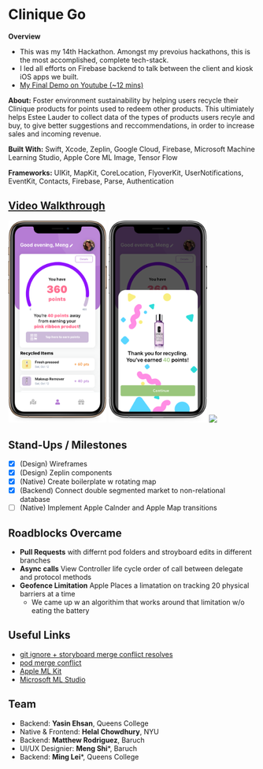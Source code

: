 # Clinique Go

**Overview**
- This was my 14th Hackathon. Amongst my prevoius hackathons, this is the most accomplished, complete tech-stack.
- I led all efforts on Firebase backend to talk between the client and kiosk iOS apps we built. 
- [My Final Demo on Youtube (~12 mins)](https://www.youtube.com/watch?v=vZXprBz4NVY)

**About:** Foster environment sustainability by helping users recycle their Clinique products for points used to redeem other products. This ultimiately helps Estee Lauder to collect data of the types of products users recyle and buy, to give better suggestions and reccommendations, in order to increase sales and incoming revenue. 

**Built With:** Swift, Xcode, Zeplin, Google Cloud, Firebase, Microsoft Machine Learning Studio, Apple Core ML Image, Tensor Flow 

**Frameworks:** UIKit, MapKit, CoreLocation, FlyoverKit, UserNotifications, EventKit, Contacts, Firebase, Parse, Authentication

## [Video Walkthrough](https://drive.google.com/file/d/186iKkMPAmOIDWOxen3DyC_GoTLCzSnVN/view)
<div style="display: inline-block;">
  <div style="display: inline-block;">
  <img src="Mockup6.png"  width="200">
  <img src="Mockup8.png"  width="200">
  <img src="Mockup10.png"  width="200">
<!--   <img src="t5.png"  width="200"> -->
  <!-- <img src="assets/"  width="295"> -->
  <!-- <img src="assets/"  width="400"> -->
</div><br/>

## Stand-Ups / Milestones
- [x] (Design) Wireframes
- [x] (Design) Zeplin components
- [x] (Native) Create boilerplate w rotating map
- [x] (Backend) Connect double segmented market to non-relational database
- [ ] (Native) Implement Apple Calnder and Apple Map transitions

## Roadblocks Overcame
- **Pull Requests** with differnt pod folders and stroyboard edits in different branches
- **Async calls** View Controller life cycle order of call between delegate and protocol methods
- **Geofence Limitation** Apple Places a limatation on tracking 20 physical barriers at a time
    - We came up w an algorithim that works around that limitation w/o eating the battery

## Useful Links
- [git ignore + storyboard merge conflict resolves](https://guides.codepath.com/ios/Using-Git-with-Terminal)
- [pod merge conflict](https://medium.com/@amlcurran/how-to-deal-with-conflicts-in-pod-folders-2eb9fa20f465)
- [Apple ML Kit](https://www.youtube.com/watch?v=p6GA8ODlnX0)
- [Microsoft ML Studio](https://studio.azureml.net/)





## Team
- Backend: **Yasin Ehsan**, Queens College
- Native & Frontend: **Helal Chowdhury**, NYU
- Backend: **Matthew Rodriguez**, Baruch
- UI/UX Designier: **Meng Shi***, Baruch
- Backend: **Ming Lei***, Queens College
